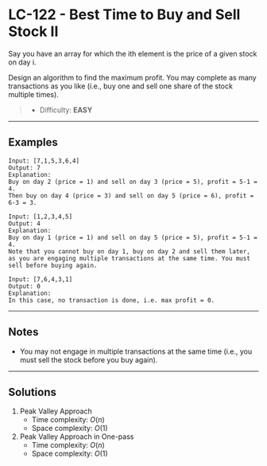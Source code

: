 # LC-122 - Best Time to Buy and Sell Stock II

Say you have an array for which the ith element is the price of a given stock on day i.

Design an algorithm to find the maximum profit. You may complete as many transactions as you like (i.e., buy one and sell one share of the stock multiple times).

> * Difficulty: **EASY**

---
## Examples

```
Input: [7,1,5,3,6,4]
Output: 7
Explanation:
Buy on day 2 (price = 1) and sell on day 3 (price = 5), profit = 5-1 = 4.
Then buy on day 4 (price = 3) and sell on day 5 (price = 6), profit = 6-3 = 3.
```

```
Input: [1,2,3,4,5]
Output: 4
Explanation:
Buy on day 1 (price = 1) and sell on day 5 (price = 5), profit = 5-1 = 4.
Note that you cannot buy on day 1, buy on day 2 and sell them later, as you are engaging multiple transactions at the same time. You must sell before buying again.
```

```
Input: [7,6,4,3,1]
Output: 0
Explanation:
In this case, no transaction is done, i.e. max profit = 0.
```

---
## Notes

* You may not engage in multiple transactions at the same time (i.e., you must sell the stock before you buy again).

---
## Solutions

1. Peak Valley Approach
    * Time complexity: $O(n)$
    * Space complexity: $O(1)$
2. Peak Valley Approach in One-pass
    * Time complexity: $O(n)$
    * Space complexity: $O(1)$
